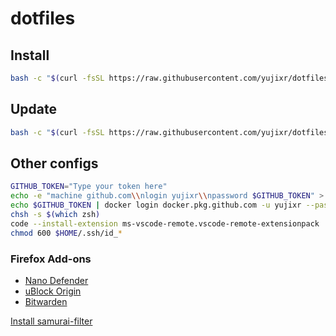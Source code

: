 # dotfiles

## Install

``` bash
bash -c "$(curl -fsSL https://raw.githubusercontent.com/yujixr/dotfiles/master/install.sh)"
```

## Update

``` bash
bash -c "$(curl -fsSL https://raw.githubusercontent.com/yujixr/dotfiles/master/update.sh)"
```

## Other configs

``` bash
GITHUB_TOKEN="Type your token here"
echo -e "machine github.com\\nlogin yujixr\\npassword $GITHUB_TOKEN" > $HOME/.netrc
echo $GITHUB_TOKEN | docker login docker.pkg.github.com -u yujixr --password-stdin
chsh -s $(which zsh)
code --install-extension ms-vscode-remote.vscode-remote-extensionpack
chmod 600 $HOME/.ssh/id_*
```

### Firefox Add-ons

- [Nano Defender](https://addons.mozilla.org/firefox/addon/nano-defender-firefox/)
- [uBlock Origin](https://addons.mozilla.org/firefox/addon/ublock-origin/)
- [Bitwarden](https://addons.mozilla.org/firefox/addon/bitwarden-password-manager/)

[Install samurai-filter](https://subscribe.adblockplus.org/?location=https://raw.githubusercontent.com/yujixr/samurai-filter/master/list.txt&title=samurai-filter)
